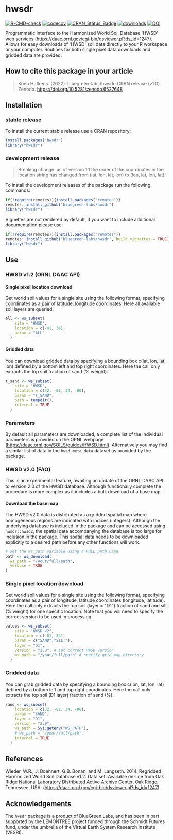 # hwsdr

[![R-CMD-check](https://github.com/bluegreen-labs/hwsdr/actions/workflows/R-CMD-check.yaml/badge.svg)](https://github.com/bluegreen-labs/hwsdr/actions/workflows/R-CMD-check.yaml)
[![codecov](https://codecov.io/gh/bluegreen-labs/hwsdr/branch/main/graph/badge.svg?token=GQ2TENDJP6)](https://app.codecov.io/gh/bluegreen-labs/hwsdr)
[![CRAN\_Status\_Badge](https://www.r-pkg.org/badges/version/hwsdr)](https://cran.r-project.org/package=hwsdr)
[![downloads](https://cranlogs.r-pkg.org/badges/grand-total/hwsdr)](https://cranlogs.r-pkg.org/badges/grand-total/hwsdr)
[![DOI](https://zenodo.org/badge/DOI/10.5281/zenodo.6527648.svg)](https://doi.org/10.5281/zenodo.6527648)

Programmatic interface to the Harmonized World Soil Database 'HWSD' web services (<https://daac.ornl.gov/cgi-bin/dsviewer.pl?ds_id=1247>). Allows for easy downloads of 'HWSD' soil data directly to your R workspace or your computer. Routines for both single pixel data downloads and gridded data are provided.

## How to cite this package in your article

> Koen Hufkens. (2022). bluegreen-labs/hwsdr: CRAN release (v1.0). Zenodo. https://doi.org/10.5281/zenodo.6527648

## Installation

### stable release

To install the current stable release use a CRAN repository:

```r
install.packages("hwsdr")
library("hwsdr")
```

### development release

> Breaking change: as of version 1.1 the order of the coordinates in the
location string has changed from (lat, lon, lat, lon) to (lon, lat, lon, lat)!

To install the development releases of the package run the following
commands:

``` r
if(!require(remotes)){install.packages("remotes")}
remotes::install_github("bluegreen-labs/hwsdr")
library("hwsdr")
```

Vignettes are not rendered by default, if you want to include additional
documentation please use:

``` r
if(!require(remotes)){install.packages("remotes")}
remotes::install_github("bluegreen-labs/hwsdr", build_vignettes = TRUE)
library("hwsdr")
```

## Use

### HWSD v1.2 (ORNL DAAC API)

#### Single pixel location download

Get world soil values for a single site using the following format, specifying coordinates as a pair of latitude, longitude coordinates. Here all available soil layers are queried.

``` r
all <- ws_subset(
    site = "HWSD",
    location = c(-81, 34),
    param = "ALL"
  )
```

#### Gridded data

You can download gridded data by specifying a bounding box c(lat, lon, lat, lon) defined by a bottom left and top right coordinates. Here the call only extracts the top soil fraction of sand (% weight).

``` r
t_sand <- ws_subset(
    site = "HWSD",
    location = c(32, -81, 34, -80),
    param = "T_SAND",
    path = tempdir(),
    internal = TRUE
  )
```
###  Parameters

By default all parameters are downloaded, a complete list of the individual parameters is provided on the ORNL webpage (<https://daac.ornl.gov/SOILS/guides/HWSD.html>). Alternatively you may find a similar list of data in the `hwsd_meta_data` dataset as provided by the package.

### HWSD v2.0 (FAO)

This is an experimental feature, awaiting an update of the ORNL DAAC API to version 2.0 of the HWSD database. Although functionally complete the procedure is more complex as it includes a bulk download of a base map.

#### Download the base map

The HWSD v2.0 data is distributed as a gridded spatial map where homogeneous regions are indicated with indices (integers). Although the underlying database is included in the package and can be accessed using `hwsdr::hwsd2`, the spatial data accompanying the database is too large for inclusion in the package. This spatial data needs to be downloaded explicitly to a desired path before any other functions will work.

``` r
# set the ws_path variable using a FULL path name
path <- ws_download(
  ws_path = "/your/full/path",
  verbose = TRUE
)
```

### Single pixel location download

Get world soil values for a single site using the following format, specifying coordinates as a pair of longitude, latitude coordinates (longitude, latitude). Here the call only extracts the top soil (layer = "D1") fraction of sand and silt (% weight) for one specific location. Note that you will need to specify the correct version to be used in processing.

``` r
values <- ws_subset(
    site = "HWSD_V2",
    location = c(-81, 34),
    param = c("SAND","SILT"),
    layer = "D1",
    version = "2.0", # set correct HWSD version
    ws_path = "/your/full/path" # specify grid map directory
  )
```

### Gridded data

You can grab gridded data by specifying a bounding box c(lon, lat, lon, lat) defined by a bottom left and top right coordinates. Here the call only extracts the top soil (D1 layer) fraction of sand (%).

``` r
sand <- ws_subset(
    location = c(32, -81, 34, -80),
    param = "SAND",
    layer = "D1",
    version = "2.0",
    ws_path = Sys.getenv("WS_PATH"),
    # ws_path = "/your/full/path",
    internal = TRUE
  )
```

## References

Wieder, W.R., J. Boehnert, G.B. Bonan, and M. Langseth. 2014. Regridded Harmonized World Soil Database v1.2. Data set. Available on-line from Oak Ridge National Laboratory Distributed Active Archive Center, Oak Ridge, Tennessee, USA. (<https://daac.ornl.gov/cgi-bin/dsviewer.pl?ds_id=1247>).

## Acknowledgements

The `hwsdr` package is a product of BlueGreen Labs, and has been in part supported by the LEMONTREE project funded through the Schmidt Futures fund, under the umbrella of the Virtual Earth System Research Institute (VESRI).
